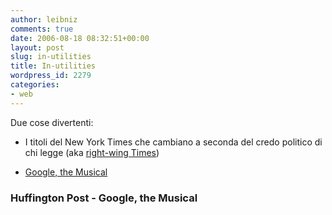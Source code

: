 ```yaml
---
author: leibniz
comments: true
date: 2006-08-18 08:32:51+00:00
layout: post
slug: in-utilities
title: In-utilities
wordpress_id: 2279
categories:
- web
---
```


Due cose divertenti:
- I titoli del New York Times che cambiano a seconda del credo politico di chi legge (aka [right-wing Times](http://rightwingnytimes.cf.huffingtonpost.com/))

- [Google, the Musical](http://www.imdo.org/)


### Huffington Post - Google, the Musical

